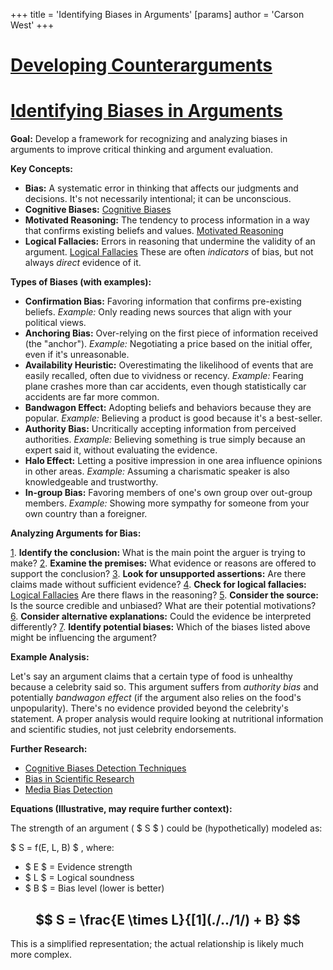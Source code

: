 +++
 title = 'Identifying Biases in Arguments'
[params]
	author = 'Carson West'
+++
# [Developing Counterarguments](./../developing-counterarguments/)
# [Identifying Biases in Arguments](./../identifying-biases-in-arguments/)

**Goal:** Develop a framework for recognizing and analyzing biases in arguments to improve critical thinking and argument evaluation.

**Key Concepts:**

* **Bias:** A systematic error in thinking that affects our judgments and decisions.  It's not necessarily intentional; it can be unconscious.
* **Cognitive Biases:**  [Cognitive Biases](./../cognitive-biases/)
* **Motivated Reasoning:** The tendency to process information in a way that confirms existing beliefs and values.  [Motivated Reasoning](./../motivated-reasoning/)
* **Logical Fallacies:** Errors in reasoning that undermine the validity of an argument. [Logical Fallacies](./../logical-fallacies/)  These are often *indicators* of bias, but not always *direct* evidence of it.


**Types of Biases (with examples):**

* **Confirmation Bias:** Favoring information that confirms pre-existing beliefs.  *Example:* Only reading news sources that align with your political views.
* **Anchoring Bias:** Over-relying on the first piece of information received (the "anchor"). *Example:*  Negotiating a price based on the initial offer, even if it's unreasonable.
* **Availability Heuristic:** Overestimating the likelihood of events that are easily recalled, often due to vividness or recency.  *Example:*  Fearing plane crashes more than car accidents, even though statistically car accidents are far more common.
* **Bandwagon Effect:**  Adopting beliefs and behaviors because they are popular. *Example:* Believing a product is good because it's a best-seller.
* **Authority Bias:**  Uncritically accepting information from perceived authorities.  *Example:* Believing something is true simply because an expert said it, without evaluating the evidence.
* **Halo Effect:**  Letting a positive impression in one area influence opinions in other areas. *Example:* Assuming a charismatic speaker is also knowledgeable and trustworthy.
* **In-group Bias:** Favoring members of one's own group over out-group members. *Example:*  Showing more sympathy for someone from your own country than a foreigner.


**Analyzing Arguments for Bias:**

[1](./../1/). **Identify the conclusion:** What is the main point the arguer is trying to make?
[2](./../2/). **Examine the premises:** What evidence or reasons are offered to support the conclusion?
[3](./../3/). **Look for unsupported assertions:** Are there claims made without sufficient evidence?
[4](./../4/). **Check for logical fallacies:** [Logical Fallacies](./../logical-fallacies/) Are there flaws in the reasoning?
[5](./../5/). **Consider the source:** Is the source credible and unbiased?  What are their potential motivations?
[6](./../6/). **Consider alternative explanations:** Could the evidence be interpreted differently?
[7](./../7/). **Identify potential biases:**  Which of the biases listed above might be influencing the argument?


**Example Analysis:**

Let's say an argument claims that a certain type of food is unhealthy because a celebrity said so. This argument suffers from *authority bias* and potentially *bandwagon effect* (if the argument also relies on the food's unpopularity).  There's no evidence provided beyond the celebrity's statement. A proper analysis would require looking at nutritional information and scientific studies, not just celebrity endorsements.

**Further Research:**

* [Cognitive Biases Detection Techniques](./../cognitive-biases-detection-techniques/)
* [Bias in Scientific Research](./../bias-in-scientific-research/)
* [Media Bias Detection](./../media-bias-detection/)


**Equations (Illustrative, may require further context):**

The strength of an argument ( $ S $ ) could be (hypothetically) modeled as:

 $ S =  f(E, L, B) $ , where:

*  $ E $  = Evidence strength
*  $ L $  = Logical soundness
*  $ B $  = Bias level (lower is better)

##  $$ S = \frac{E \times L}{[1](./../1/) + B} $$ ##

This is a simplified representation; the actual relationship is likely much more complex.
